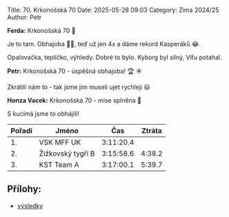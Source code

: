 Title: 70. Krkonošská 70
Date: 2025-05-28 09:03
Category: Zima 2024/25
Author: Petr

**Ferda:** Krkonošská 70 🥇

Je to tam. Obhajoba 💪💪, teď už jen 4x a dáme rekord Kasperáků 😂.

Opalovačka, teplíčko, výhledy. Dobré to bylo. Kyborg byl silný, Víťu potahal.

**Petr:** Krkonošská 70 - úspěšná obhajoba! 🏆 ☀️

Zkrátili nám to - tak jsme jim museli ujet rychleji 😃

**Honza Vacek:** Krkonošská 70 - mise splněna 🥇

S kucímá jsme to obhájili!

| Pořadí | Jméno             | Čas       | Ztráta |
|--------|-------------------|-----------|--------|
| 1.     | VSK MFF UK        | 3:11:20.4 |        |
| 2.     | Žižkovský tygři B | 3:15:58.6 | 4:38.2 |
| 3.     | KST Team A        | 3:17:00.1 | 5:39.7 |

Přílohy:
--------

- [výsledky]({static}/static/zima-2024-25/krkonosska-70.pdf)
